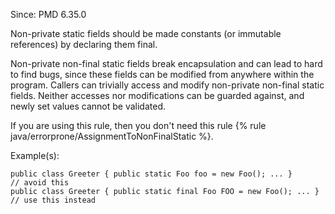Since: PMD 6.35.0

Non-private static fields should be made constants (or immutable references) by
declaring them final.

Non-private non-final static fields break encapsulation and can lead to hard to find
bugs, since these fields can be modified from anywhere within the program.
Callers can trivially access and modify non-private non-final static fields. Neither
accesses nor modifications can be guarded against, and newly set values cannot
be validated.

If you are using this rule, then you don't need this
rule {% rule java/errorprone/AssignmentToNonFinalStatic %}.

Example(s):
```
public class Greeter { public static Foo foo = new Foo(); ... }       // avoid this
public class Greeter { public static final Foo FOO = new Foo(); ... } // use this instead
```
